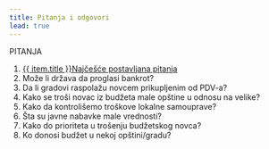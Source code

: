 ```yaml
---
title: Pitanja i odgovori
lead: true
---
```

PITANJA

1. <a href="{{site.baseurl}}{{item.url}}">{{ item.title }}Najčešće postavljana pitanja </a>
2. Može li država da proglasi bankrot?
3. Da li gradovi raspolažu novcem prikupljenim od PDV-a?
4. Kako se troši novac iz budžeta male opštine u odnosu na velike?
5. Kako da kontrolišemo troškove lokalne samouprave?
6. Šta su javne nabavke male vrednosti?
7. Kako do prioriteta u trošenju budžetskog novca?
8. Ko donosi budžet u nekoj opštini/gradu?